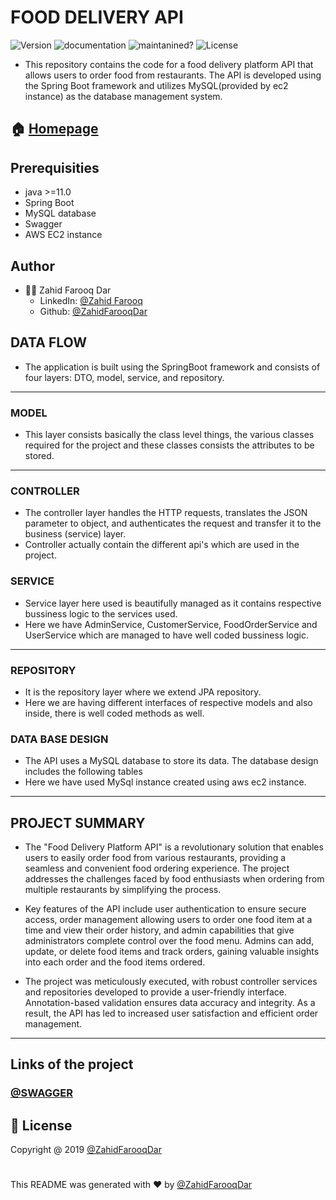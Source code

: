 # FOOD DELIVERY API
![Version](https://img.shields.io/static/v1?label=java-version&message=%3E=11&color=blue) ![documentation](https://img.shields.io/static/v1?label=documentation&message=yes&color=green) ![maintanined?](https://img.shields.io/static/v1?label=maintained?&message=yes&color=green) ![License](https://img.shields.io/static/v1?label=license&message=ZAHID&color=orange)
* This repository contains the code for a food delivery platform API that allows users to order food from restaurants. The API is developed using the Spring Boot framework and utilizes MySQL(provided by ec2 instance) as the database management system.
## 🏠  [Homepage](https://github.com/ZahidFarooqDar/mctProject.git)
## Prerequisities
* java >=11.0
* Spring Boot
* MySQL database
* Swagger
* AWS EC2 instance  

## Author

* 🙍‍♂️ Zahid Farooq Dar
  * LinkedIn: [@Zahid Farooq](https://www.linkedin.com/in/zahid-farooq-dar/)
  * Github: [@ZahidFarooqDar](https://github.com/ZahidFarooqDar)

## DATA FLOW
* The application is built using the SpringBoot framework and consists of four layers: DTO, model, service, and repository.
---
### MODEL
* This layer consists basically the class level things, the various classes required for the project and these classes consists the attributes to be stored.
---
### CONTROLLER
* The controller layer handles the HTTP requests, translates the JSON parameter to object, and authenticates the request and transfer it to the 
  business (service) layer.
* Controller actually contain the different api's which are used in the project.


### SERVICE
* Service layer here used is beautifully managed as it contains respective bussiness logic to the services used.
* Here we have AdminService, CustomerService, FoodOrderService and UserService which are managed to have well coded bussiness logic.
  
---
### REPOSITORY 
* It is the repository layer where we extend JPA repository.
* Here we are having different interfaces of respective models and also inside, there is well coded methods as well.

### DATA BASE DESIGN
* The API uses a MySQL database to store its data. The database design includes the following tables
* Here we have used MySql instance created using aws ec2 instance.
---

## PROJECT SUMMARY
* The "Food Delivery Platform API" is a revolutionary solution that enables users to easily order food from various restaurants, providing a seamless and convenient food ordering experience. The project addresses the challenges faced by food enthusiasts when ordering from multiple restaurants by simplifying the process.

* Key features of the API include user authentication to ensure secure access, order management allowing users to order one food item at a time and view their order history, and admin capabilities that give administrators complete control over the food menu. Admins can add, update, or delete food items and track orders, gaining valuable insights into each order and the food items ordered.

* The project was meticulously executed, with robust controller services and repositories developed to provide a user-friendly interface. Annotation-based validation ensures data accuracy and integrity. As a result, the API has led to increased user satisfaction and efficient order management.
---
## Links of the project
### [@SWAGGER](http://3.110.217.189:8080/swagger-ui/index.html#/)
## 📝 License

 Copyright @ 2019 [@ZahidFarooqDar](https://github.com/ZahidFarooqDar)


# 

This README was generated with ❤️ by [@ZahidFarooqDar](https://github.com/ZahidFarooqDar)

